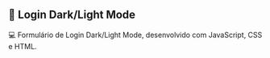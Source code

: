 ##  📖 Login Dark/Light Mode 



  💻 Formulário de Login Dark/Light Mode, desenvolvido com JavaScript, CSS e HTML.
